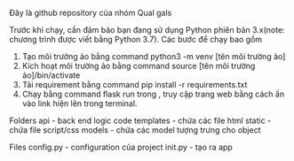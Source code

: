 Đây là github repository của nhóm Qual gals

Trước khi chạy, cần đảm bảo bạn đang sử dụng Python phiên bản 3.x(note: chương trình được viết bằng Python 3.7). Các bước để chạy bao gồm
1. Tạo môi trường ảo bằng command python3 -m venv [tên môi trường ảo]
2. Kích hoạt môi trường ảo bằng command source [tên môi trường ảo]/bin/activate
3. Tải requirement bằng command pip install -r requirements.txt
4. Chạy bằng command flask run trong , truy cập trang web bằng cách ấn vào link hiện lên trong terminal.

Folders
api - back end logic code
templates - chứa các file html
static - chứa file script/css
models - chứa các model tượng trưng cho object

Files
config.py - configuration của project
init.py - tạo ra app